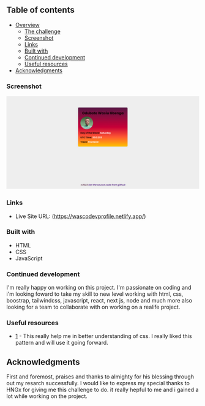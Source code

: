 ## Table of contents

- [Overview](#overview)
  - [The challenge](#the-challenge)
  - [Screenshot](#screenshot)
  - [Links](#links)
  - [Built with](#built-with)
  - [Continued development](#continued-development)
  - [Useful resources](#useful-resources)
- [Acknowledgments](#acknowledgments)

### Screenshot

![](/images/screenshot.jpg)

### Links

- Live Site URL: (https://wascodevprofile.netlify.app/)

### Built with

- HTML
- CSS
- JavaScript

### Continued development

I'm really happy on working on this project. I'm passionate on coding and i'm looking foward to take my skill to new level working with html, css, boostrap, tailwindcss, javascript, react, next js, node and much more also looking for a team to collaborate with on working on a realife project.

### Useful resources

- [1](https://developer.mozilla.org/en-US/docs/Web/CSS) - This really help me in better understanding of css. I really liked this pattern and will use it going forward.

## Acknowledgments

First and foremost, praises and thanks to almighty for his blessing through out my resarch successfully.
I would like to express my special thanks to HNGx for giving me this challenge to do. it really hepful to me and i gained a lot while working on the project.
